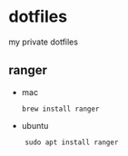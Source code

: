 # dotfiles
my private dotfiles

## ranger
* mac
    ```
    brew install ranger
    ```
* ubuntu
```
    sudo apt install ranger
```
